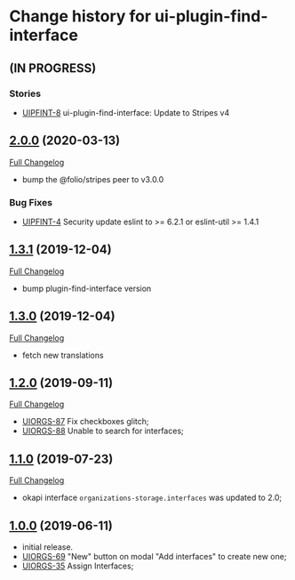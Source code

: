 # Change history for ui-plugin-find-interface

## (IN PROGRESS)
### Stories
* [UIPFINT-8](https://issues.folio.org/browse/UIPFINT-8) ui-plugin-find-interface: Update to Stripes v4

## [2.0.0](https://github.com/folio-org/ui-plugin-find-interface/tree/v2.0.0) (2020-03-13)
[Full Changelog](https://github.com/folio-org/ui-plugin-find-interface/compare/v1.3.1...v2.0.0)

* bump the @folio/stripes peer to v3.0.0

### Bug Fixes
* [UIPFINT-4](https://issues.folio.org/browse/UIPFINT-4) Security update eslint to >= 6.2.1 or eslint-util >= 1.4.1

## [1.3.1](https://github.com/folio-org/ui-plugin-find-interface/tree/v1.3.1) (2019-12-04)
[Full Changelog](https://github.com/folio-org/ui-plugin-find-interface/compare/v1.3.0...v1.3.1)

* bump plugin-find-interface version

## [1.3.0](https://github.com/folio-org/ui-plugin-find-interface/tree/v1.3.0) (2019-12-04)
[Full Changelog](https://github.com/folio-org/ui-plugin-find-interface/compare/v1.2.0...v1.3.0)

* fetch new translations

## [1.2.0](https://github.com/folio-org/ui-plugin-find-interface/tree/v1.2.0) (2019-09-11)
[Full Changelog](https://github.com/folio-org/ui-plugin-find-interface/compare/v1.1.0...v1.2.0)

* [UIORGS-87](https://issues.folio.org/browse/UIORGS-87) Fix checkboxes glitch;
* [UIORGS-88](https://issues.folio.org/browse/UIORGS-88) Unable to search for interfaces;

## [1.1.0](https://github.com/folio-org/ui-plugin-find-interface/tree/v1.1.0) (2019-07-23)
[Full Changelog](https://github.com/folio-org/ui-plugin-find-interface/compare/v1.0.0...v1.1.0)

* okapi interface `organizations-storage.interfaces` was updated to 2.0;

## [1.0.0](https://github.com/folio-org/ui-plugin-find-interface/tree/v1.0.0) (2019-06-11)

* initial release.
* [UIORGS-69](https://issues.folio.org/browse/UIORGS-69) "New" button on modal "Add interfaces" to create new one;
* [UIORGS-35](https://issues.folio.org/browse/UIORGS-35) Assign Interfaces;

